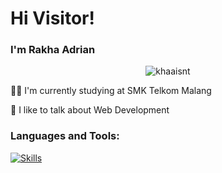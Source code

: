 <h1 align="left">Hi Visitor!</h1>
<h3 align="left">I'm Rakha Adrian</h3>

<p align="center"> <img src="https://komarev.com/ghpvc/?username=khaaisnt&label=Profile%20views&color=0e75b6&style=flat" alt="khaaisnt" /> </p>

👨‍💻 I'm currently studying at SMK Telkom Malang

💬 I like to talk about Web Development

<h3 align="left">Languages and Tools:</h3>

[![Skills](https://skillicons.dev/icons?i=html,css,js,ts,java,react,nextjs,nodejs,mysql,tailwind,figma&perline=13)](#)
